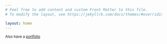 ```yaml
---
# Feel free to add content and custom Front Matter to this file.
# To modify the layout, see https://jekyllrb.com/docs/themes/#overriding-theme-defaults

layout: home
---
```

<small>
	Also have a <a href="http://iamcaye.com" target="noopener">portfolio</a>
</small>
